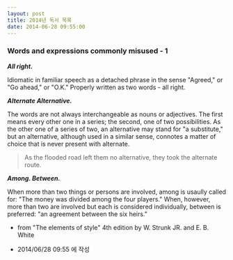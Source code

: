 ```yaml
---
layout: post
title: 2014년 독서 목록
date: 2014-06-28 09:55:00
---
```


### Words and expressions commonly misused - 1

<strong><em>All right.</em></strong>

Idiomatic in familiar speech as a detached phrase in the sense "Agreed," or "Go ahead," or "O.K." Properly written as two words - all right.

<strong><em>Alternate Alternative.</em></strong>

The words are not always interchangeable as nouns or adjectives. The first means every other one in a series; the second, one of two possibilities. As the other one of a series of two, an alternative may stand for "a substitute," but an alternative, although used in a similar sense, connotes a matter of choice that is never present with alternate.

<blockquote>As the flooded road left them no alternative, they took the alternate route.</blockquote>

<strong><em>Among. Between.</em></strong>

When more than two things or persons are involved, among is usaully called for: "The money was divided among the four players." When, however, more than two are involved but each is considered individually, between is preferred: "an agreement between the six heirs."


- from "The elements of style" 4th edition by W. Strunk JR. and E. B. White




- 2014/06/28 09:55 에 작성